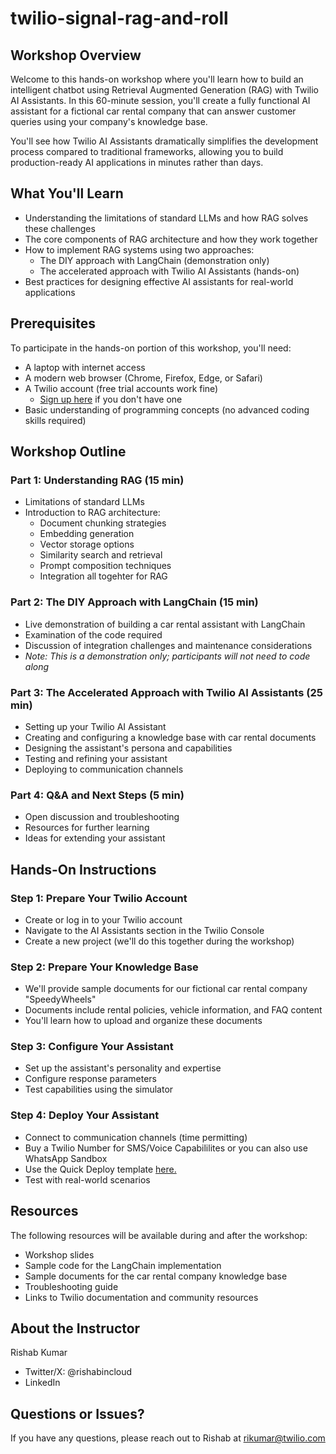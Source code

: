 # twilio-signal-rag-and-roll

## Workshop Overview

Welcome to this hands-on workshop where you'll learn how to build an intelligent chatbot using Retrieval Augmented Generation (RAG) with Twilio AI Assistants. In this 60-minute session, you'll create a fully functional AI assistant for a fictional car rental company that can answer customer queries using your company's knowledge base.

You'll see how Twilio AI Assistants dramatically simplifies the development process compared to traditional frameworks, allowing you to build production-ready AI applications in minutes rather than days.

## What You'll Learn

-   Understanding the limitations of standard LLMs and how RAG solves these challenges
-   The core components of RAG architecture and how they work together
-   How to implement RAG systems using two approaches:
    -   The DIY approach with LangChain (demonstration only)
    -   The accelerated approach with Twilio AI Assistants (hands-on)
-   Best practices for designing effective AI assistants for real-world applications

## Prerequisites

To participate in the hands-on portion of this workshop, you'll need:

-   A laptop with internet access
-   A modern web browser (Chrome, Firefox, Edge, or Safari)
-   A Twilio account (free trial accounts work fine)
    -   [Sign up here](https://twil.io/try-twilio) if you don't have one
-   Basic understanding of programming concepts (no advanced coding skills required)

## Workshop Outline

### Part 1: Understanding RAG (15 min)

- Limitations of standard LLMs
- Introduction to RAG architecture:
    - Document chunking strategies
    - Embedding generation
    - Vector storage options
    - Similarity search and retrieval
    - Prompt composition techniques
    - Integration all togehter for RAG

### Part 2: The DIY Approach with LangChain (15 min)

- Live demonstration of building a car rental assistant with LangChain
- Examination of the code required
- Discussion of integration challenges and maintenance considerations
- _Note: This is a demonstration only; participants will not need to code along_

### Part 3: The Accelerated Approach with Twilio AI Assistants (25 min)

- Setting up your Twilio AI Assistant
- Creating and configuring a knowledge base with car rental documents
- Designing the assistant's persona and capabilities
- Testing and refining your assistant
- Deploying to communication channels

### Part 4: Q&A and Next Steps (5 min)

- Open discussion and troubleshooting
- Resources for further learning
- Ideas for extending your assistant

## Hands-On Instructions

### Step 1: Prepare Your Twilio Account

- Create or log in to your Twilio account
- Navigate to the AI Assistants section in the Twilio Console
- Create a new project (we'll do this together during the workshop)

### Step 2: Prepare Your Knowledge Base

- We'll provide sample documents for our fictional car rental company "SpeedyWheels"
- Documents include rental policies, vehicle information, and FAQ content
- You'll learn how to upload and organize these documents

### Step 3: Configure Your Assistant

- Set up the assistant's personality and expertise
- Configure response parameters
- Test capabilities using the simulator

### Step 4: Deploy Your Assistant

- Connect to communication channels (time permitting)
- Buy a Twilio Number for SMS/Voice Capabililites or you can also use WhatsApp Sandbox
- Use the Quick Deploy template [here.](https://www.twilio.com/code-exchange/ai-assistants-samples)
- Test with real-world scenarios

## Resources

The following resources will be available during and after the workshop:

- Workshop slides
- Sample code for the LangChain implementation
- Sample documents for the car rental company knowledge base
- Troubleshooting guide
- Links to Twilio documentation and community resources

## About the Instructor

Rishab Kumar
 - Twitter/X: @rishabincloud
 - LinkedIn

## Questions or Issues?

If you have any questions, please reach out to Rishab at rikumar@twilio.com

